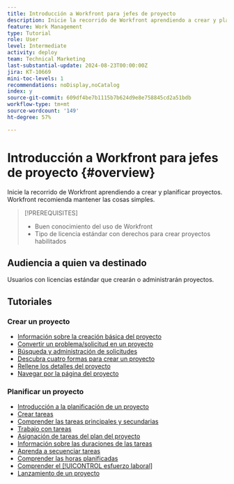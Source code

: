 ```yaml
---
title: Introducción a Workfront para jefes de proyecto
description: Inicie la recorrido de Workfront aprendiendo a crear y planificar proyectos. Workfront recomienda mantener las cosas simples.
feature: Work Management
type: Tutorial
role: User
level: Intermediate
activity: deploy
team: Technical Marketing
last-substantial-update: 2024-08-23T00:00:00Z
jira: KT-10669
mini-toc-levels: 1
recommendations: noDisplay,noCatalog
index: y
source-git-commit: 609df4be7b1115b7b624d9e8e758845cd2a51bdb
workflow-type: tm+mt
source-wordcount: '149'
ht-degree: 57%

---
```



# Introducción a Workfront para jefes de proyecto {#overview}

Inicie la recorrido de Workfront aprendiendo a crear y planificar proyectos. Workfront recomienda mantener las cosas simples.

>[!PREREQUISITES]
>
>* Buen conocimiento del uso de Workfront
>* Tipo de licencia estándar con derechos para crear proyectos habilitados


## Audiencia a quien va destinado

Usuarios con licencias estándar que crearán o administrarán proyectos.

## Tutoriales

### Crear un proyecto

* [Información sobre la creación básica del proyecto](/help/manage-work/projects/understand-basic-project-creation.md)
* [Convertir un problema/solicitud en un proyecto](/help/manage-work/issues-requests/create-a-project-from-a-request.md)
* [Búsqueda y administración de solicitudes](/help/manage-work/issues-requests/find-requests.md)
* [Descubra cuatro formas para crear un proyecto](/help/manage-work/projects/understand-other-ways-to-create-projects.md)
* [Rellene los detalles del proyecto](/help/manage-work/projects/fill-in-the-project-details.md)
* [Navegar por la página del proyecto](/help/manage-work/projects/navigate-the-project-page.md)


### Planificar un proyecto

* [Introducción a la planificación de un proyecto](/help/manage-work/projects/getting-started-plan-a-project.md)
* [Crear tareas](/help/manage-work/tasks/how-to-create-tasks.md)
* [Comprender las tareas principales y secundarias](/help/manage-work/tasks/understand-parent-child-tasks.md)
* [Trabajo con tareas](/help/manage-work/tasks/work-with-tasks.md)
* [Asignación de tareas del plan del proyecto](/help/manage-work/tasks/assign-tasks-from-the-project-plan.md)
* [Información sobre las duraciones de las tareas](/help/manage-work/tasks/understand-task-durations.md)
* [Aprenda a secuenciar tareas](/help/manage-work/tasks/learn-to-sequence-tasks.md)
* [Comprender las horas planificadas](/help/manage-work/tasks/understand-planned-hours.md)
* [Comprender el [!UICONTROL esfuerzo laboral]](/help/manage-work/tasks/understand-work-effort.md)
* [Lanzamiento de un proyecto](/help/manage-work/projects/take-a-project-live.md)

